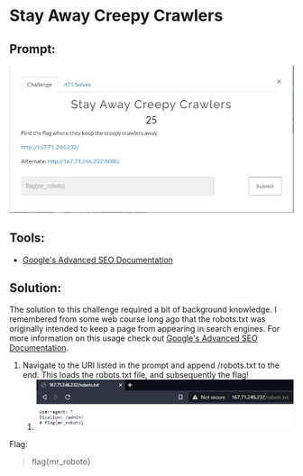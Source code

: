 # Stay Away Creepy Crawlers
## Prompt:
![Template](/images/stay_away_creepy_crawlers_prompt.png)

## Tools:
- [Google's Advanced SEO Documentation](https://developers.google.com/search/docs/advanced/robots/intro)

## Solution:
The solution to this challenge required a bit of background knowledge. I remembered from some web course long ago that the robots.txt was originally intended to keep a page from appearing in search engines. For more information on this usage check out [Google's Advanced SEO Documentation](https://developers.google.com/search/docs/advanced/robots/intro).

1. Navigate to the URI listed in the prompt and append /robots.txt to the end. This loads the robots.txt file, and subsequently the flag!
    1. ![Template1](/images/stay_away_creepy_crawlers_1.png)

Flag:
> flag{mr_roboto}